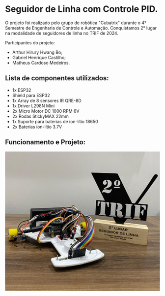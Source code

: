 # Seguidor de Linha com Controle PID.

O projeto foi realizado pelo grupo de robótica "Cubatrix" durante o 4° Semestre de Engenharia de Controle e Automação. Conquistamos 2° lugar na modalidade de seguidores de linha
no TRIF de 2024.

Participantes do projeto:

* Arthur Hirury Hwang Bo; 
* Gabriel Henrique Castilho; 
* Matheus Cardoso Medeiros. 

## Lista de componentes utilizados:

* 1x ESP32
* Shield para ESP32
* 1x Array de 8 sensores IR QRE-8D
* 1x Driver L298N Mini
* 2x Micro Motor DC 1000 RPM 6V
* 2x Rodas StickyMAX 22mm
* 1x Suporte para baterias de íon-lítio 18650
* 2x Baterias íon-lítio 3.7V

## Funcionamento e Projeto:

<img src="seguidor.jpeg">
